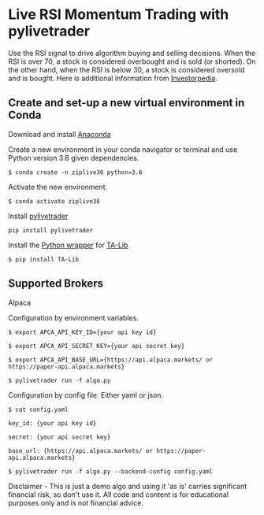 # Live RSI Momentum Trading with pylivetrader

Use the RSI signal to drive algorithm buying and selling decisions. When the RSI is over 70, a stock is considered overbought and is sold (or shorted). On the other hand, when the RSI is below 30, a stock is considered oversold and is bought.
Here is additional information from [Investorpedia](https://www.investopedia.com/terms/r/rsi.asp).

## Create and set-up a new virtual environment in Conda

Download and install [Anaconda](https://www.anaconda.com/products/individual)

Create a new environment in your conda navigator or terminal and use Python version 3.6 given dependencies.

`$ conda create -n ziplive36 python=3.6`

Activate the new environment.

`$ conda activate ziplive36`

Install [pylivetrader](https://github.com/alpacahq/pylivetrader)

`pip install pylivetrader`

Install the [Python wrapper](https://github.com/mrjbq7/ta-lib) for [TA-Lib](https://www.ta-lib.org/)

`$ pip install TA-Lib`

## Supported Brokers

Alpaca

Configuration by environment variables.

`$ export APCA_API_KEY_ID={your api key id}`

`$ export APCA_API_SECRET_KEY={your api secret key}`

`$ export APCA_API_BASE_URL={https://api.alpaca.markets/ or https://paper-api.alpaca.markets}`

`$ pylivetrader run -f algo.py`

Configuration by config file. Either yaml or json.

`$ cat config.yaml`

`key_id: {your api key id}`

`secret: {your api secret key}`

`base_url: {https://api.alpaca.markets/ or https://paper-api.alpaca.markets}`

`$ pylivetrader run -f algo.py --backend-config config.yaml`



Disclaimer - This is just a demo algo and using it 'as is' carries significant financial risk, so don't use it.  All code and content is for educational purposes only and is not financial advice.
